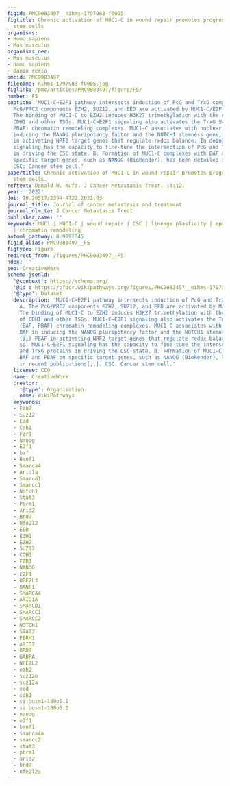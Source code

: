 ```yaml
---
figid: PMC9083497__nihms-1797983-f0005
figtitle: Chronic activation of MUC1-C in wound repair promotes progression to cancer
  stem cells
organisms:
- Homo sapiens
- Mus musculus
organisms_ner:
- Mus musculus
- Homo sapiens
- Danio rerio
pmcid: PMC9083497
filename: nihms-1797983-f0005.jpg
figlink: /pmc/articles/PMC9083497/figure/F5/
number: F5
caption: 'MUC1-C→E2F1 pathway intersects induction of PcG and TrxG complexes. A. The
  PcG/PRC2 components EZH2, SUZ12, and EED are activated by MUC1-C/E2F complexes.
  The binding of MUC1-C to EZH2 induces H3K27 trimethylation with the repression of
  CDH1 and other TSGs. MUC1-C→E2F1 signaling also activates the TrxG SWI/SNF (BAF,
  PBAF) chromatin remodeling complexes. MUC1-C associates with nuclear (i) BAF in
  inducing the NANOG pluripotency factor and the NOTCH1 stemness gene, and (ii) PBAF
  in activating NRF2 target genes that regulate redox balance. In doing so, MUC1-C→E2F1
  signaling has the capacity to fine-tune the intersection of PcG and TrxG proteins
  in driving the CSC state. B. Formation of MUC1-C complexes with BAF and PBAF on
  specific target genes, such as NANOG (BioRender), has been detailed in recent publications[,,].
  CSC: Cancer stem cell.'
papertitle: Chronic activation of MUC1-C in wound repair promotes progression to cancer
  stem cells.
reftext: Donald W. Kufe. J Cancer Metastasis Treat. ;8:12.
year: '2022'
doi: 10.20517/2394-4722.2022.03
journal_title: Journal of cancer metastasis and treatment
journal_nlm_ta: J Cancer Metastasis Treat
publisher_name: ''
keywords: MUC1 | MUC1-C | wound repair | CSC | lineage plasticity | epigenetic reprogramming
  | chromatin remodeling
automl_pathway: 0.9291345
figid_alias: PMC9083497__F5
figtype: Figure
redirect_from: /figures/PMC9083497__F5
ndex: ''
seo: CreativeWork
schema-jsonld:
  '@context': https://schema.org/
  '@id': https://pfocr.wikipathways.org/figures/PMC9083497__nihms-1797983-f0005.html
  '@type': Dataset
  description: 'MUC1-C→E2F1 pathway intersects induction of PcG and TrxG complexes.
    A. The PcG/PRC2 components EZH2, SUZ12, and EED are activated by MUC1-C/E2F complexes.
    The binding of MUC1-C to EZH2 induces H3K27 trimethylation with the repression
    of CDH1 and other TSGs. MUC1-C→E2F1 signaling also activates the TrxG SWI/SNF
    (BAF, PBAF) chromatin remodeling complexes. MUC1-C associates with nuclear (i)
    BAF in inducing the NANOG pluripotency factor and the NOTCH1 stemness gene, and
    (ii) PBAF in activating NRF2 target genes that regulate redox balance. In doing
    so, MUC1-C→E2F1 signaling has the capacity to fine-tune the intersection of PcG
    and TrxG proteins in driving the CSC state. B. Formation of MUC1-C complexes with
    BAF and PBAF on specific target genes, such as NANOG (BioRender), has been detailed
    in recent publications[,,]. CSC: Cancer stem cell.'
  license: CC0
  name: CreativeWork
  creator:
    '@type': Organization
    name: WikiPathways
  keywords:
  - Ezh2
  - Suz12
  - Eed
  - Cdh1
  - Fzr1
  - Nanog
  - E2f1
  - baf
  - Banf1
  - Smarca4
  - Arid1a
  - Smarcd1
  - Smarcc1
  - Notch1
  - Stat3
  - Pbrm1
  - Arid2
  - Brd7
  - Nfe2l2
  - EED
  - EZH1
  - EZH2
  - SUZ12
  - CDH1
  - FZR1
  - NANOG
  - E2F1
  - UBE2L3
  - BANF1
  - SMARCA4
  - ARID1A
  - SMARCD1
  - SMARCC1
  - SMARCC2
  - NOTCH1
  - STAT3
  - PBRM1
  - ARID2
  - BRD7
  - GABPA
  - NFE2L2
  - ezh2
  - suz12b
  - suz12a
  - eed
  - cdh1
  - si:busm1-180o5.1
  - si:busm1-180o5.2
  - nanog
  - e2f1
  - banf1
  - smarca4a
  - smarcc2
  - stat3
  - pbrm1
  - arid2
  - brd7
  - nfe2l2a
---
```

